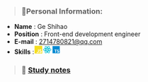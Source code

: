 > ### :page_with_curl:Personal Information:

- **Name** : Ge Shihao
- **Position** : Front-end development engineer
- **E-mail** : 2714780821@qq.com
- **Skills** :<img src="./images/js.svg" width="20" height="20"/><img src="./images/react.svg" width="20" height="20"/><img src="./images/ts.svg" width="20" height="20"/>

> ### :book: [Study notes](https://github.com/randomtc/study-notes)
